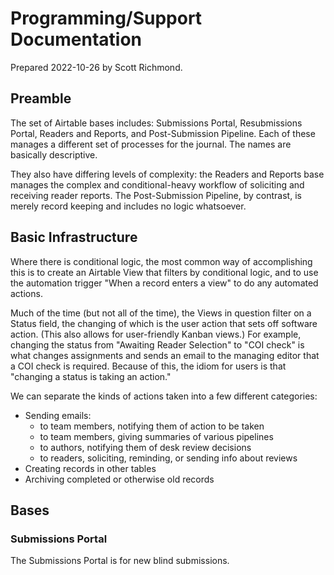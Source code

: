 # Programming/Support Documentation

Prepared 2022-10-26 by Scott Richmond.

## Preamble
The set of Airtable bases includes: Submissions Portal, Resubmissions Portal, Readers and Reports, and Post-Submission Pipeline. Each of these manages a different set of processes for the journal. The names are basically descriptive.

They also have differing levels of complexity: the Readers and Reports base manages the complex and conditional-heavy workflow of soliciting and receiving reader reports. The Post-Submission Pipeline, by contrast, is merely record keeping and includes no logic whatsoever.

## Basic Infrastructure
Where there is conditional logic, the most common way of accomplishing this is to create an Airtable View that filters by conditional logic, and to use the automation trigger "When a record enters a view" to do any automated actions.

Much of the time (but not all of the time), the Views in question filter on a Status field, the changing of which is the user action that sets off software action. (This also allows for user-friendly Kanban views.) For example, changing the status from "Awaiting Reader Selection" to "COI check" is what changes assignments and sends an email to the managing editor that a COI check is required. Because of this, the idiom for users is that "changing a status is taking an action."

We can separate the kinds of actions taken into a few different categories:
* Sending emails:
	- to team members, notifying them of action to be taken
	- to team members, giving summaries of various pipelines
	- to authors, notifying them of desk review decisions
	- to readers, soliciting, reminding, or sending info about reviews
* Creating records in other tables
* Archiving completed or otherwise old records

## Bases

### Submissions Portal
The Submissions Portal is for new blind submissions.